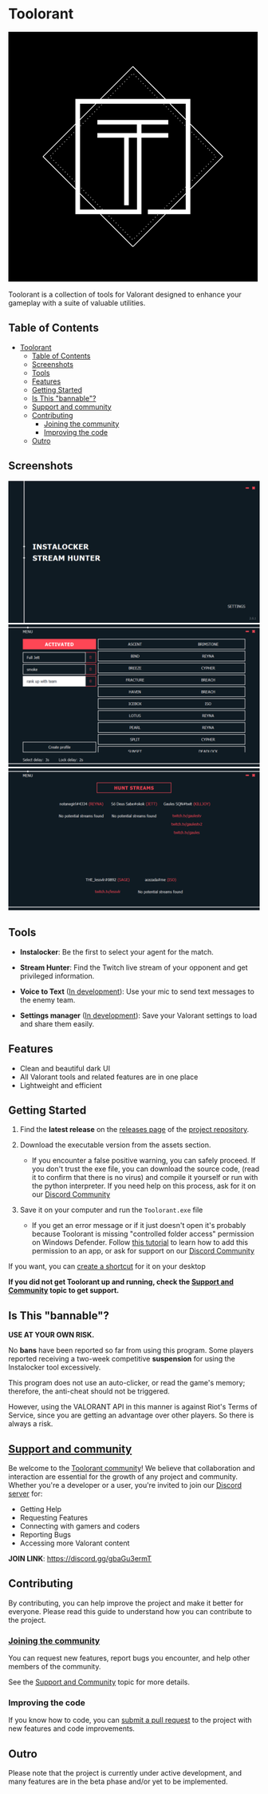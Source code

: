 # Toolorant

![Logo](src\resources\images\logo.png)

Toolorant is a collection of tools for Valorant designed to enhance your gameplay with a suite of valuable utilities.</p>

## Table of Contents

- [Toolorant](#toolorant)
  - [Table of Contents](#table-of-contents)
  - [Screenshots](#screenshots)
  - [Tools](#tools)
  - [Features](#features)
  - [Getting Started](#getting-started)
  - [Is This "bannable"?](#is-this-bannable)
  - [Support and community](#support-and-community)
  - [Contributing](#contributing)
    - [Joining the community](#joining-the-community)
    - [Improving the code](#improving-the-code)
  - [Outro](#outro)

## Screenshots

![Main menu](src\resources\screenshots\main_menu.png)
![Instalocker](src\resources\screenshots\instalocker.png)
![Stream Hunter](src\resources\screenshots\stream_hunter.png)

## Tools

- **Instalocker**:
  Be the first to select your agent for the match.

- **Stream Hunter**:
  Find the Twitch live stream of your opponent and get privileged information.

- **Voice to Text** ([In development](#outro)):
  Use your mic to send text messages to the enemy team.

- **Settings manager** ([In development](#outro)):
  Save your Valorant settings to load and share them easily.

## Features

- Clean and beautiful dark UI
- All Valorant tools and related features are in one place
- Lightweight and efficient
  
## Getting Started

1. Find the **latest release** on the [releases page](https://github.com/Davi-S/Toolorant/releases) of the [project repository](https://github.com/Davi-S/Toolorant).

2. Download the executable version from the assets section.
   - If you encounter a false positive warning, you can safely proceed.
  If you don't trust the exe file, you can download the source code, (read it to confirm that there is no virus) and compile it yourself or run with the python interpreter. If you need help on this process, ask for it on our [Discord Community](#support-and-community)

3. Save it on your computer and run the `Toolorant.exe` file
   - If you get an error message or if it just doesn't open it's probably because Toolorant is missing "controlled folder access" permission on Windows Defender. Follow [this tutorial](https://support.microsoft.com/en-us/windows/allow-an-app-to-access-controlled-folders-b5b6627a-b008-2ca2-7931-7e51e912b034) to learn how to add this permission to an app, or ask for support on our [Discord Community](#support-and-community)

If you want, you can [create a shortcut](https://www.thewindowsclub.com/create-desktop-shortcut-windows-10#:~:text=Create%20Desktop%20Shortcut%20in%20Windows%2010.%201%5D%20The,shortcut%20has%20been%20created%20on%20your%20Windows%20desktop.) for it on your desktop

**If you did not get Toolorant up and running, check the [Support and Community](#support-and-community) topic to get support.**

## Is This "bannable"?

**USE AT YOUR OWN RISK.**

No **bans** have been reported so far from using this program.
Some players reported receiving a two-week competitive **suspension** for using the Instalocker tool excessively.

This program does not use an auto-clicker, or read the game's memory; therefore, the anti-cheat should not be triggered.

However, using the VALORANT API in this manner is against Riot's Terms of Service, since you are getting an advantage over other players. So there is always a risk.

## [Support and community](https://discord.gg/gbaGu3ermT)

Be welcome to the [Toolorant community](https://discord.gg/gbaGu3ermT)! We believe that collaboration and interaction are essential for the growth of any project and community. Whether you're a developer or a user, you're invited to join our [Discord server](https://discord.gg/gbaGu3ermT) for:

- Getting Help
- Requesting Features
- Connecting with gamers and coders
- Reporting Bugs
- Accessing more Valorant content

**JOIN LINK**: <https://discord.gg/gbaGu3ermT>

## Contributing

By contributing, you can help improve the project and make it better for everyone. Please read this guide to understand how you can contribute to the project.

### [Joining the community](#support-and-community)

You can request new features, report bugs you encounter, and help other members of the community.

See the [Support and Community](#support-and-community) topic for more details.

### Improving the code

If you know how to code, you can [submit a pull request](https://github.com/Davi-S/Toolorant/pulls) to the project with new features and code improvements.

## Outro

Please note that the project is currently under active development, and many features are in the beta phase and/or yet to be implemented.
